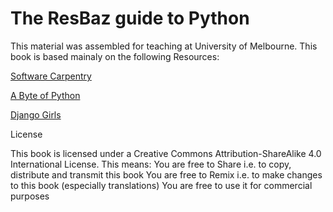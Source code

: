 # The ResBaz guide to Python

This material was assembled for teaching at University of Melbourne. This book is based mainaly on the following Resources:

[Software Carpentry](http://swcarpentry.github.io/python-novice-inflammation/)

[A Byte of Python](http://python.swaroopch.com/)

[Django Girls](http://tutorial.djangogirls.org/en/)




License

This book is licensed under a Creative Commons Attribution-ShareAlike 4.0 International License.
This means:
You are free to Share i.e. to copy, distribute and transmit this book
You are free to Remix i.e. to make changes to this book (especially translations)
You are free to use it for commercial purposes


